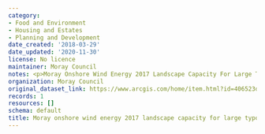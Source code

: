 ```yaml
---
category:
- Food and Environment
- Housing and Estates
- Planning and Development
date_created: '2018-03-29'
date_updated: '2020-11-30'
license: No licence
maintainer: Moray Council
notes: <p>Moray Onshore Wind Energy 2017 Landscape Capacity For Large Typologies (Moray)</p>
organization: Moray Council
original_dataset_link: https://www.arcgis.com/home/item.html?id=406523dc2a4b4d1a917b10b91a4793fc
records: 1
resources: []
schema: default
title: Moray onshore wind energy 2017 landscape capacity for large typologies (moray)
---
```

